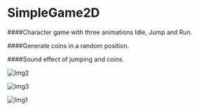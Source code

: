 # SimpleGame2D
####Character game with three animations Idle, Jump and Run.

####Generate coins in a random position.

####Sound effect of jumping and coins.


![Img2](https://user-images.githubusercontent.com/60488577/205508079-372149ce-94fc-4dd2-9ea4-0eadcad259d7.png)


![Img3](https://user-images.githubusercontent.com/60488577/205508085-4785a364-6591-4d5d-bf81-104aeb4bec72.png)


![Img1](https://user-images.githubusercontent.com/60488577/205508073-20f935c4-33ef-4a35-a63f-e3c7d9aff29c.png)
